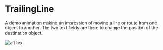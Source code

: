 # TrailingLine
A demo animation making an impression of moving a line or route from one object to another.
The two text fields are there to change the position of the destination object. 

![alt text](https://github.com/NeevNaveen/TrailingLine/edit/master/TrailLine.gif)

